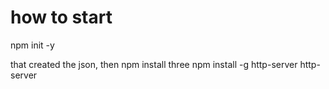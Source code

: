 # how to start
npm init -y 

that created the json, then 
npm install three
npm install -g http-server
http-server